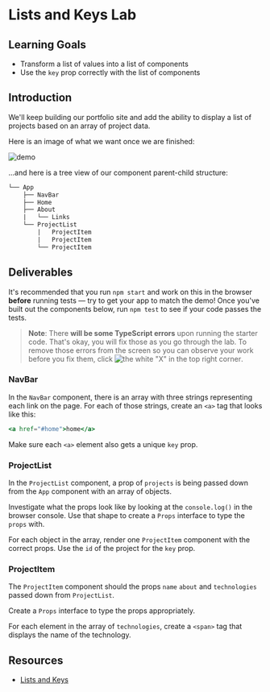 # Lists and Keys Lab

## Learning Goals

- Transform a list of values into a list of components
- Use the `key` prop correctly with the list of components

## Introduction

We'll keep building our portfolio site and add the ability to display a list of
projects based on an array of project data.

Here is an image of what we want once we are finished:

![demo](https://curriculum-content.s3.amazonaws.com/phase-2/phase-2-hooks-lists-and-keys-lab/demo.png)

...and here is a tree view of our component parent-child structure:

```txt
└── App
    ├── NavBar
    ├── Home
    ├── About
    |   └── Links
    └── ProjectList
        |   ProjectItem
        |   ProjectItem
        └── ProjectItem
```

## Deliverables

It's recommended that you run `npm start` and work on this in the browser
**before** running tests — try to get your app to match the demo! Once you've
built out the components below, run `npm test` to see if your code passes the
tests.

> **Note**: There **will be some TypeScript errors** upon running the starter
> code. That's okay, you will fix those as you go through the lab. To remove
> those errors from the screen so you can observe your work before you fix them,
> click
> ![the white "X" in the top right corner](https://curriculum-content.s3.amazonaws.com/react-ts/lists-and-keys-lab/white-x.png).

### NavBar

In the `NavBar` component, there is an array with three strings representing
each link on the page. For each of those strings, create an `<a>` tag that looks
like this:

```jsx
<a href="#home">home</a>
```

Make sure each `<a>` element also gets a unique `key` prop.

### ProjectList

In the `ProjectList` component, a prop of `projects` is being passed down from
the `App` component with an array of objects.

Investigate what the props look like by looking at the `console.log()` in the
browser console. Use that shape to create a `Props` interface to type the
`props` with.

For each object in the array, render one `ProjectItem` component with the
correct props. Use the `id` of the project for the `key` prop.

### ProjectItem

The `ProjectItem` component should the props `name` `about` and `technologies`
passed down from `ProjectList`.

Create a `Props` interface to type the props appropriately.

For each element in the array of `technologies`, create a `<span>` tag that
displays the name of the technology.

## Resources

- [Lists and Keys](https://reactjs.org/docs/lists-and-keys.html)
